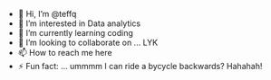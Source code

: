 - 👋 Hi, I’m @teffq
- 👀 I’m interested in Data analytics
- 🌱 I’m currently learning coding
- 💞️ I’m looking to collaborate on ... LYK
- 📫 How to reach me here
- ⚡ Fun fact: ... ummmm I can ride a bycycle backwards? Hahahah!

<!---
teffq/teffq is a ✨ special ✨ repository because its `README.md` (this file) appears on your GitHub profile.
You can click the Preview link to take a look at your changes.
--->
